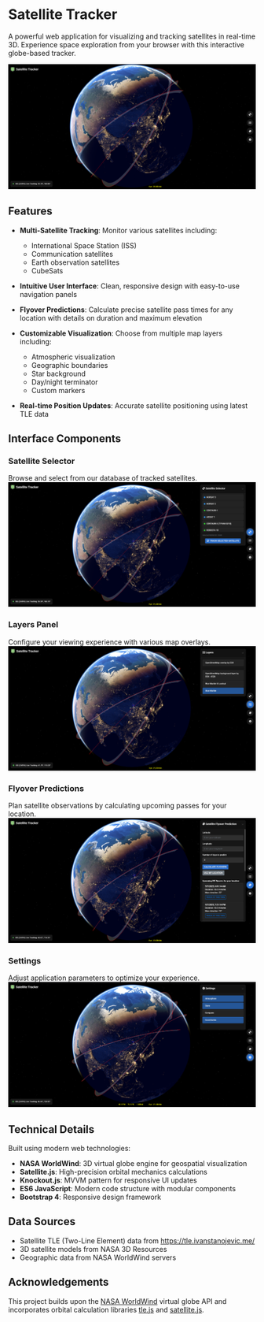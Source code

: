 # Satellite Tracker

A powerful web application for visualizing and tracking satellites in real-time 3D. Experience space exploration from your browser with this interactive globe-based tracker.

![Homepage](/images/homepage.png)

## Features

- **Multi-Satellite Tracking**: Monitor various satellites including:
  - International Space Station (ISS)
  - Communication satellites
  - Earth observation satellites
  - CubeSats

- **Intuitive User Interface**: Clean, responsive design with easy-to-use navigation panels

- **Flyover Predictions**: Calculate precise satellite pass times for any location with details on duration and maximum elevation

- **Customizable Visualization**: Choose from multiple map layers including:
  - Atmospheric visualization
  - Geographic boundaries
  - Star background
  - Day/night terminator
  - Custom markers

- **Real-time Position Updates**: Accurate satellite positioning using latest TLE data

## Interface Components

### Satellite Selector
Browse and select from our database of tracked satellites.
![Satellite Selector](/images/satellite%20selector.png)

### Layers Panel
Configure your viewing experience with various map overlays.
![Layers Panel](/images/layers.png)

### Flyover Predictions
Plan satellite observations by calculating upcoming passes for your location.
![Flyover Predictions](/images/satellite%20flyover%20predition.png)

### Settings
Adjust application parameters to optimize your experience.
![Settings](/images/settings.png)

## Technical Details

Built using modern web technologies:
- **NASA WorldWind**: 3D virtual globe engine for geospatial visualization
- **Satellite.js**: High-precision orbital mechanics calculations
- **Knockout.js**: MVVM pattern for responsive UI updates
- **ES6 JavaScript**: Modern code structure with modular components
- **Bootstrap 4**: Responsive design framework

## Data Sources

- Satellite TLE (Two-Line Element) data from https://tle.ivanstanojevic.me/
- 3D satellite models from NASA 3D Resources
- Geographic data from NASA WorldWind servers

## Acknowledgements

This project builds upon the [NASA WorldWind](https://worldwind.arc.nasa.gov/) virtual globe API and incorporates orbital calculation libraries [tle.js](https://github.com/davidcalhoun/tle.js) and [satellite.js](https://github.com/shashwatak/satellite-js).